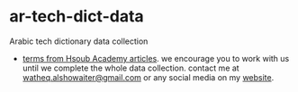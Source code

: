 # ar-tech-dict-data
Arabic tech dictionary data collection


- [terms from Hsoub Academy articles](https://docs.google.com/spreadsheets/d/1astVywVEaZzLIhKxA845be6CmYv5AI4vDKKlXfh-lyA/edit?usp=sharing). we encourage you to work with us until we complete the whole data collection. contact me at <a href="watheq.alshowaiter@gmail.com">watheq.alshowaiter@gmail.com</a> or any social media on my [website](https://watheq.xyz/).
